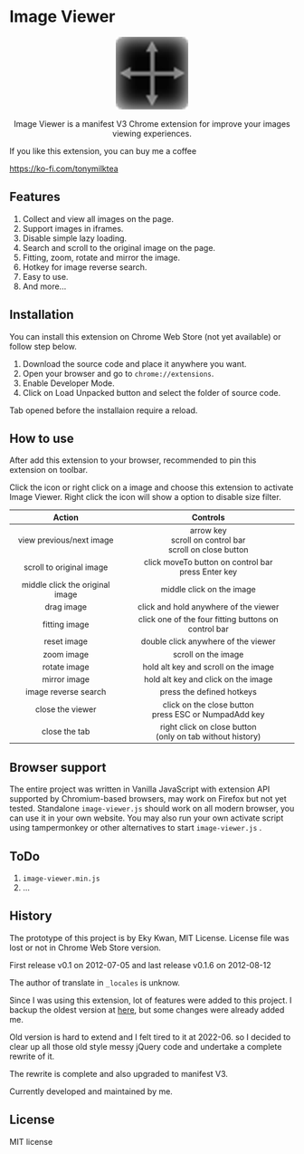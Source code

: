 # Image Viewer

<p align="center"><img src="icon/icon128.png"></p>
<p align="center">Image Viewer is a manifest V3 Chrome extension for improve your images viewing experiences.</p>

If you like this extension, you can buy me a coffee

https://ko-fi.com/tonymilktea
## Features

1. Collect and view all images on the page.
2. Support images in iframes.
3. Disable simple lazy loading.
4. Search and scroll to the original image on the page.
5. Fitting, zoom, rotate and mirror the image.
6. Hotkey for image reverse search. 
7. Easy to use.
8. And more...

## Installation

You can install this extension on Chrome Web Store (not yet available) or follow step below.

1. Download the source code and place it anywhere you want.
2. Open your browser and go to `chrome://extensions`.
3. Enable Developer Mode.
4. Click on Load Unpacked button and select the folder of source code.

Tab opened before the installaion require a reload.

## How to use

After add this extension to your browser, recommended to pin this extension on toolbar.

Click the icon or right click on a image and choose this extension to activate Image Viewer. Right click the icon will show a option to disable size filter.

|             Action              |                           Controls                           |
| :-----------------------------: | :----------------------------------------------------------: |
|    view previous/next image     | arrow key<br>scroll on control bar<br>scroll on close button |
|    scroll to original image     |    click moveTo button on control bar<br>press Enter key     |
| middle click the original image |                  middle click on the image                   |
|           drag image            |            click and hold anywhere of the viewer             |
|          fitting image          |     click one of the four fitting buttons on control bar     |
|           reset image           |             double click anywhere of the viewer              |
|           zoom image            |                     scroll on the image                      |
|          rotate image           |             hold alt key and scroll on the image             |
|          mirror image           |             hold alt key and click on the image              |
|      image reverse search       |                  press the defined hotkeys                   |
|        close the viewer         |   click on the close button<br>press ESC or NumpadAdd key    |
|          close the tab          | right click on close button<br>(only on tab without history) |

## Browser support

The entire project was written in Vanilla JavaScript with extension API supported by Chromium-based browsers, may work on Firefox but not yet tested. Standalone `image-viewer.js` should work on all modern browser, you can use it in your own website. You may also run your own activate script using tampermonkey or other alternatives to start `image-viewer.js` .

## ToDo

1. `image-viewer.min.js`
2. ...

## History

The prototype of this project is by Eky Kwan, MIT License. License file was lost or not in Chrome Web Store version.

First release v0.1 on 2012-07-05 and last release v0.1.6 on 2012-08-12

The author of translate in `_locales` is unknow.

Since I was using this extension, lot of features were added to this project. I backup the oldest version at <a href="https://github.com/hospotho/Image-Viewer-backup">here</a>, but some changes were already added me.

Old version is hard to extend and I felt tired to it at 2022-06. so I decided to clear up all those old style messy jQuery code and undertake a complete rewrite of it.

The rewrite is complete and also upgraded to manifest V3.

Currently developed and maintained by me.

## License

MIT license